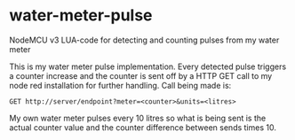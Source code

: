 # water-meter-pulse
NodeMCU v3 LUA-code for detecting and counting pulses from my water meter

This is my water meter pulse implementation. Every detected pulse triggers a counter increase and the counter is sent off by a HTTP GET call to my node red installation for further handling. Call being made is:

```GET http://server/endpoint?meter=<counter>&units=<litres>```

My own water meter pulses every 10 litres so what is being sent is the actual counter value and the counter difference between sends times 10.
